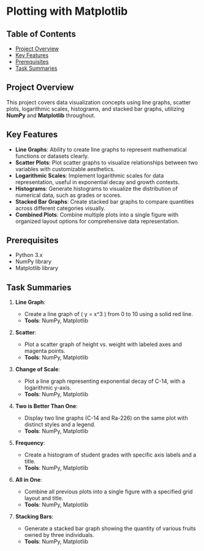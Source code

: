 # Plotting with Matplotlib

## Table of Contents
- [Project Overview](#project-overview)
- [Key Features](#key-features)
- [Prerequisites](#prerequisites)
- [Task Summaries](#task-summaries)

## Project Overview

This project covers data visualization concepts using line graphs, scatter plots, logarithmic scales, histograms, and stacked bar graphs, utilizing **NumPy** and **Matplotlib** throughout.

## Key Features

- **Line Graphs**: Ability to create line graphs to represent mathematical functions or datasets clearly.
- **Scatter Plots**: Plot scatter graphs to visualize relationships between two variables with customizable aesthetics.
- **Logarithmic Scales**: Implement logarithmic scales for data representation, useful in exponential decay and growth contexts.
- **Histograms**: Generate histograms to visualize the distribution of numerical data, such as grades or scores.
- **Stacked Bar Graphs**: Create stacked bar graphs to compare quantities across different categories visually.
- **Combined Plots**: Combine multiple plots into a single figure with organized layout options for comprehensive data representation.

## Prerequisites

- Python 3.x
- NumPy library
- Matplotlib library

## Task Summaries

1. **Line Graph**: 
    - Create a line graph of \( y = x^3 \) from 0 to 10 using a solid red line.
    - **Tools**: NumPy, Matplotlib

2. **Scatter**: 
    - Plot a scatter graph of height vs. weight with labeled axes and magenta points.
    - **Tools**: NumPy, Matplotlib

3. **Change of Scale**: 
    - Plot a line graph representing exponential decay of C-14, with a logarithmic y-axis.
    - **Tools**: NumPy, Matplotlib

4. **Two is Better Than One**: 
    - Display two line graphs (C-14 and Ra-226) on the same plot with distinct styles and a legend.
    - **Tools**: NumPy, Matplotlib

5. **Frequency**: 
    - Create a histogram of student grades with specific axis labels and a title.
    - **Tools**: NumPy, Matplotlib

6. **All in One**: 
    - Combine all previous plots into a single figure with a specified grid layout and title.
    - **Tools**: NumPy, Matplotlib

7. **Stacking Bars**: 
    - Generate a stacked bar graph showing the quantity of various fruits owned by three individuals.
    - **Tools**: NumPy, Matplotlib
